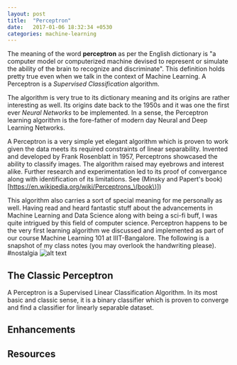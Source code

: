 ```yaml
---
layout: post
title:  "Perceptron"
date:   2017-01-06 18:32:34 +0530
categories: machine-learning
---
```

The meaning of the word **perceptron** as per the English dictionary is "a computer model or computerized machine devised to represent or simulate the ability of the brain to recognize and discriminate". This definition holds pretty true even when we talk in the context of Machine Learning. A Perceptron is a _Supervised Classification_ algorithm.

<!--more-->

The algorithm is very true to its dictionary meaning and its origins are rather interesting as well.
Its origins date back to the 1950s and it was one the first ever _Neural Networks_ to be implemented. In a sense, the Perceptron learning algorithm is the fore-father of modern day Neural and Deep Learning Networks.



A Perceptron is a very simple yet elegant algorithm which is proven to work given the data meets its required constraints of linear separability. Invented and developed by Frank Rosenblatt in 1957, Perceptrons showcased the ability to classify images. The algorithm raised may eyebrows and interest alike. Further research and experimentation led to its proof of convergance along with identification of its limitations. See (Minsky and Papert's book)[https://en.wikipedia.org/wiki/Perceptrons_\(book\)])

This algorithm also carries a sort of special meaning for me personally as well. Having read and heard fantastic stuff about the advancements in Machine Learning and Data Science along with being a sci-fi buff, I was quite intrigued by this field of computer science. Perceptron happens to be the very first learning algorithm we discussed and implemented as part of our course Machine Learning 101 at IIIT-Bangalore. The following is a snapshot of my class notes (you may overlook the handwriting please). #nostalgia
![alt text][notebook_snapshot]

## The Classic Perceptron

A Perceptron is a Supervised Linear Classification Algorithm. In its most basic and classic sense, it is a binary classifier which is proven to converge and find a classifier for linearly separable dataset.


## Enhancements

## Resources


[notebook_snapshot]: {{site.baseurl}}/public/img//ols_sample_scatter.PNG "A snapshot from my notebook"
